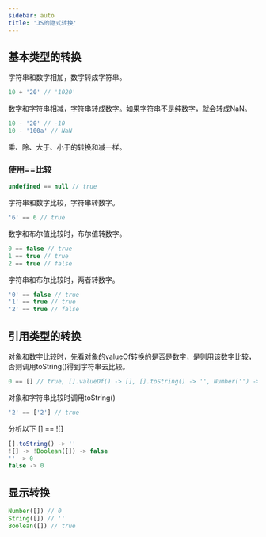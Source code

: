 ```yaml
---
sidebar: auto
title: 'JS的隐式转换'
---
```


## 基本类型的转换

字符串和数字相加，数字转成字符串。

```js
10 + '20' // '1020'
```

数字和字符串相减，字符串转成数字。如果字符串不是纯数字，就会转成NaN。

```js
10 - '20' // -10
10 - '100a' // NaN
```

乘、除、大于、小于的转换和减一样。

### 使用==比较

```js
undefined == null // true
```

字符串和数字比较，字符串转数字。

```js
'6' == 6 // true
```

数字和布尔值比较时，布尔值转数字。

```js
0 == false // true
1 == true // true
2 == true // false
```

字符串和布尔比较时，两者转数字。

```js
'0' == false // true
'1' == true // true
'2' == true // false
```

## 引用类型的转换

对象和数字比较时，先看对象的valueOf转换的是否是数字，是则用该数字比较，否则调用toString()得到字符串去比较。

```js
0 == [] // true, [].valueOf() -> [], [].toString() -> '', Number('') -> 0
```

对象和字符串比较时调用toString()

```js
'2' == ['2'] // true
```

分析以下 [] == ![]

```js
[].toString() -> ''
![] -> !Boolean([]) -> false
'' -> 0
false -> 0
```

## 显示转换

```js
Number([]) // 0
String([]) // ''
Boolean([]) // true
```

